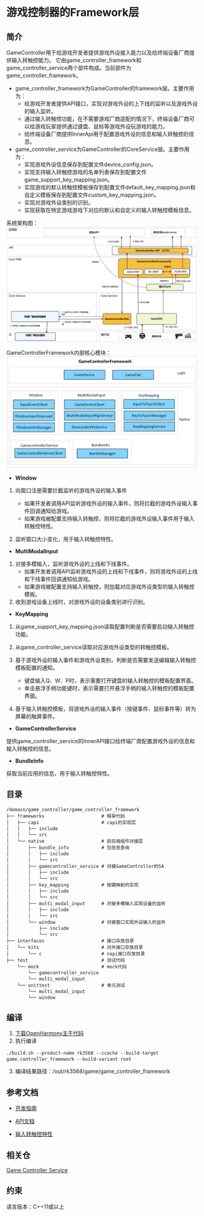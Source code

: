 # 游戏控制器的Framework层

## 简介

GameController用于给游戏开发者提供游戏外设接入能力以及给终端设备厂商提供输入转触控能力。
它由game_controller_framework和game_controller_service两个部件构成。当前部件为game_controller_framework。

- game_controller_framework为GameController的framework层。主要作用为：
    - 给游戏开发者提供API接口，实现对游戏外设的上下线的监听以及游戏外设的输入监听。
    - 通过输入转触控功能，在不需要游戏厂商适配的情况下，终端设备厂商可以给游戏玩家提供通过键盘、鼠标等游戏外设玩游戏的能力。
    - 给终端设备厂商提供InnerApi用于配置游戏外设的信息和输入转触控的信息。
- game_controller_service为GameController的CoreService层。主要作用为：
    - 实现游戏外设信息保存到配置文件device_config.json。
    - 实现支持输入转触控游戏的名单列表保存到配置文件game_support_key_mapping.json。
    - 实现游戏的默认转触控模板保存到配置文件default_key_mapping.json和自定义模板保存到配置文件custom_key_mapping.json。
    - 实现对游戏外设类别的识别。
    - 实现获取在特定游戏游戏下对应的默认和自定义的输入转触控模板信息。

系统架构图：
![系统架构图](./figures/system_arch.PNG)

GameControllerFramework内部核心模块：
![代码架构图](./figures/code_arch.PNG)

- **Window**

1) 向窗口注册需要拦截监听的游戏外设的输入事件
    - 如果开发者调用API监听游戏外设的输入事件，则将拦截的游戏外设输入事件回调通知给游戏。
    - 如果游戏被配置支持输入转触控，则将拦截的游戏外设输入事件用于输入转触控特性。

2) 监听窗口大小变化，用于输入转触控特性。

- **MultiModalInput**

1) 对接多模输入，监听游戏外设的上线和下线事件。
    - 如果开发者调用API监听游戏外设的上线和下线事件，则将游戏外设的上线和下线事件回调通知给游戏。
    - 如果游戏被配置支持输入转触控，则加载对应游戏外设类型的输入转触控模板。
2) 收到游戏设备上线时，对游戏外设的设备类别进行识别。

- **KeyMapping**

1) 从game_support_key_mapping.json读取配置判断是否需要启动输入转触控功能。

2) 从game_controller_service读取对应游戏外设类型的转触控模板。

3) 基于游戏外设的输入事件和游戏外设类别，判断是否需要发送编辑输入转触控模板配置的通知。
    - 键盘输入Q、W、P时，表示需要打开键盘的输入转触控的模板配置界面。
    - 单击悬浮手柄功能键时，表示需要打开悬浮手柄的输入转触控的模板配置界面。

4) 基于输入转触控模板，将游戏外设的输入事件（按键事件、鼠标事件等）转为屏幕的触屏事件。

- **GameControllerService**

提供game_controller_service的InnerAPI接口给终端厂商配置游戏外设的信息和输入转触控的信息。

- **BundleInfo**

获取当前应用的信息，用于输入转触控特性。

## 目录

```
/domain/game_controller/game_controller_framework
├── frameworks                     # 框架代码
│   ├── capi                       # capi的实现层
│   │   ├── include
│   │   └── src
│   └── native                     # 前后端组件对接层
│       ├── bundle_info            # 包信息查询
│       │   ├── include
│       │   └── src
│       ├── gamecontroller_service # 对接GameController的SA
│       │   ├── include
│       │   └── src
│       ├── key_mapping            # 按键映射的实现
│       │   ├── include
│       │   └── src
│       ├── multi_modal_input      # 对接多模输入实现设备的监听
│       │   ├── include
│       │   └── src
│       └── window                 # 对接窗口实现外设输入的监听
│           ├── include
│           └── src  
├── interfaces                     # 接口存放目录 
│   └── kits                       # 对外接口存放目录 
│       └── c                      # napi接口存放目录
├── test                           # 测试代码
    └── mock                       # mock代码
        └── gamecontroller_service
        └── multi_modal_input
    └── unittest                   # 单元测试  
        └── multi_modal_input 
        └── window   
```

## 编译

1. [下载OpenHarmony主干代码](https://www.openharmony.cn/download/)
2. 执行编译

```shell
./build.sh --product-name rk3568 --ccache --build-target game_controller_framework --build-variant root
```

3. 编译结果路径：/out/rk3568/game/game_controller_framework

## 参考文档

- [开发指南](https://gitcode.com/weixin_42784160/docs/blob/master/zh-cn/application-dev/game-controller/Readme-CN.md)

- [API文档](https://gitcode.com/weixin_42784160/docs/blob/master/zh-cn/application-dev/reference/apis-game-controller-kit/Readme-CN.md)

- [输入转触控特性](https://gitcode.com/openharmony-sig/game_game_controller_framework/wiki/%E8%BE%93%E5%85%A5%E8%BD%AC%E8%A7%A6%E6%8E%A7%E7%89%B9%E6%80%A7.md)

## 相关仓

[Game Controller Service](https://gitcode.com/openharmony-sig/game_game_controller_service)

## 约束

语言版本：C++11或以上